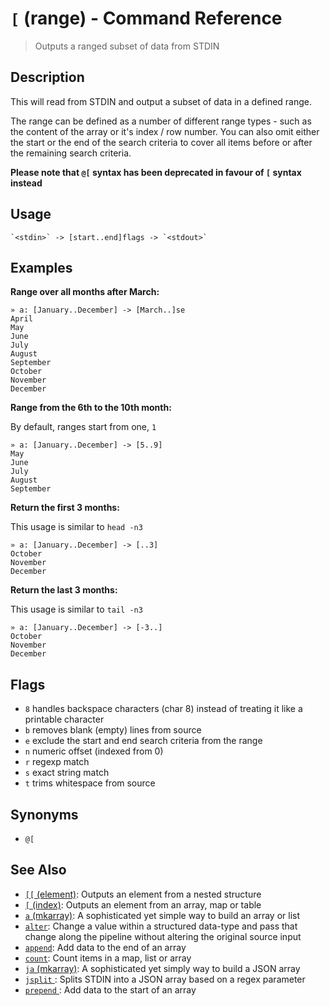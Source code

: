 # `[` (range) - Command Reference

> Outputs a ranged subset of data from STDIN

## Description

This will read from STDIN and output a subset of data in a defined range.

The range can be defined as a number of different range types - such as the
content of the array or it's index / row number. You can also omit either
the start or the end of the search criteria to cover all items before or
after the remaining search criteria.

**Please note that `@[` syntax has been deprecated in favour of `[` syntax
instead**

## Usage

    `<stdin>` -> [start..end]flags -> `<stdout>`

## Examples

**Range over all months after March:**

    » a: [January..December] -> [March..]se
    April
    May
    June
    July
    August
    September
    October
    November
    December

**Range from the 6th to the 10th month:**

By default, ranges start from one, `1`

    » a: [January..December] -> [5..9]
    May
    June
    July
    August
    September

**Return the first 3 months:**

This usage is similar to `head -n3`

    » a: [January..December] -> [..3]
    October
    November
    December

**Return the last 3 months:**

This usage is similar to `tail -n3`

    » a: [January..December] -> [-3..]
    October
    November
    December

## Flags

- `8`
  handles backspace characters (char 8) instead of treating it like a printable character
- `b`
  removes blank (empty) lines from source
- `e`
  exclude the start and end search criteria from the range
- `n`
  numeric offset (indexed from 0)
- `r`
  regexp match
- `s`
  exact string match
- `t`
  trims whitespace from source

## Synonyms

- `@[`

## See Also

- [`[[` (element)](../commands/element.md):
  Outputs an element from a nested structure
- [`[` (index)](../commands/index.md):
  Outputs an element from an array, map or table
- [`a` (mkarray)](../commands/a.md):
  A sophisticated yet simple way to build an array or list
- [`alter`](../commands/alter.md):
  Change a value within a structured data-type and pass that change along the pipeline without altering the original source input
- [`append`](../commands/append.md):
  Add data to the end of an array
- [`count`](../commands/count.md):
  Count items in a map, list or array
- [`ja` (mkarray)](../commands/ja.md):
  A sophisticated yet simply way to build a JSON array
- [`jsplit` ](../commands/jsplit.md):
  Splits STDIN into a JSON array based on a regex parameter
- [`prepend` ](../commands/prepend.md):
  Add data to the start of an array
